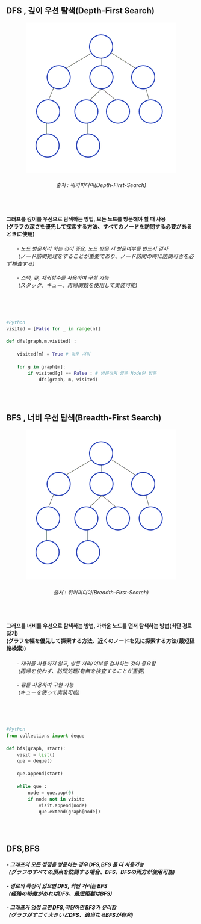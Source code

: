 <h2> DFS , 깊이 우선 탐색(Depth-First Search)</h2>

<div align="center">
<img height="400" src="https://github.com/kimTH65/cs/blob/main/dfs_bfs/Depth-First-Search.gif">
<h6>출처 : 위키피디아(Depth-First-Search)</h6>
</div>

<br>
<h4>그래프를 깊이를 우선으로 탐색하는 방법, 모든 노드를 방문해야 할 때 사용<br>
(グラフの深さを優先して探索する方法、すべてのノードを訪問する必要があるときに使用)<br>
</h4>
<h6>
<a>　　</a>- 노드 방문처리 하는 것이 중요, 노드 방문 시 방문여부를 반드시 검사<br>
<a>　　</a>&nbsp(ノード訪問処理をすることが重要であり、ノード訪問の時に訪問可否を必ず検査する)
<br><br>
<a>　　</a>- 스택, 큐, 재귀함수를 사용하여 구현 가능<br>
<a>　　</a>&nbsp(スタック、キュー、再帰関数を使用して実装可能)
</h6>  
<br>

```python

#Python
visited = [False for _ in range(n)] 

def dfs(graph,m,visited) :
    
    visited[m] = True # 방문 처리

    for g in graph[m]:
        if visited[g] == False : # 방문하지 않은 Node만 방문
            dfs(graph, m, visited)
            
```

<br>
<h2> BFS , 너비 우선 탐색(Breadth-First Search)</h2>
<div align="center">
<img height="400" src="https://github.com/kimTH65/cs/blob/main/dfs_bfs/Breadth-First-Search.gif">
<h6>출처 : 위키피디아(Breadth-First-Search)</h6>
</div>

<br>
<h4>그래프를 너비를 우선으로 탐색하는 방법, 가까운 노드를 먼저 탐색하는 방법(최단 경로 찾기)<br>
(グラフを幅を優先して探索する方法、近くのノードを先に探索する方法(最短経路検索))
</h4>
<h6>
<a>　　</a>- 재귀를 사용하지 않고, 방문 처리/여부를 검사하는 것이 중요함<br>
<a>　　</a>&nbsp(再帰を使わず、訪問処理/有無を検査することが重要)
&nbsp    
<br><br>
<a>　　</a>- 큐를 사용하여 구현 가능<br>
<a>　　</a>&nbsp(キューを使って実装可能)
</h6>           
<br>

```python

#Python
from collections import deque

def bfs(graph, start):
    visit = list()
    que = deque()

    que.append(start)

    while que :
        node = que.pop(0)
        if node not in visit:
            visit.append(node)
            que.extend(graph[node])
    
```

<br>
<h2> DFS,BFS </h2>
<h5> - 그래프의 모든 정점을 방문하는 경우 DFS,BFS 둘 다 사용가능<br>
&nbsp (グラフのすべての頂点を訪問する場合、DFS、BFSの両方が使用可能)
<br><br> - 경로의 특징이 있으면 DFS, 최단 거리는 BFS<br>
&nbsp (経路の特徴があればDFS、最短距離はBFS)
<br><br> - 그래프가 엄청 크면 DFS,적당하면 BFS가 유리함<br>
&nbsp (グラフがすごく大きいとDFS、適当ならBFSが有利)
</h5>           
